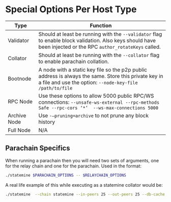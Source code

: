 # Special Options Per Host Type

| Type         | Function                                                                                                                                                         |
| ------------ | ---------------------------------------------------------------------------------------------------------------------------------------------------------------- |
| Validator    | Should at least be running with the `--validator` flag to enable block validation. Also keys should have been injected or the RPC `author_rotateKeys` called.    |
| Collator     | Should at least be running with the `--collator` flag to enable parachain collation.                                                                             |
| Bootnode     | A node with a static key file so the p2p public address is always the same. Store this private key in a file and use the option: `--node-key-file /path/to/file` |
| RPC Node     | Use these options to allow 5000 public RPC/WS connections: `--unsafe-ws-external --rpc-methods Safe --rpc-cors ‘*’  --ws-max-connections 5000`                   |
| Archive Node | Use `-–pruning=archive` to not prune any block history                                                                                                           |
| Full Node    | N/A                                                                                                                                                              |

## Parachain Specifics

When running a parachain then you will need two sets of arguments, one for the relay chain and one for the parachain. Used in the format:

```bash
./statemine $PARACHAIN_OPTIONS -- $RELAYCHAIN_OPTIONS
```

A real life example of this while executing as a statemine collator would be:

```bash
./statemine  --chain statemine --in-peers 25 --out-peers 25 --db-cache 512 --pruning=1000 --unsafe-pruning -- --chain kusama -db-cache 512 --pruning=1000 --wasm-execution Compiled
```
